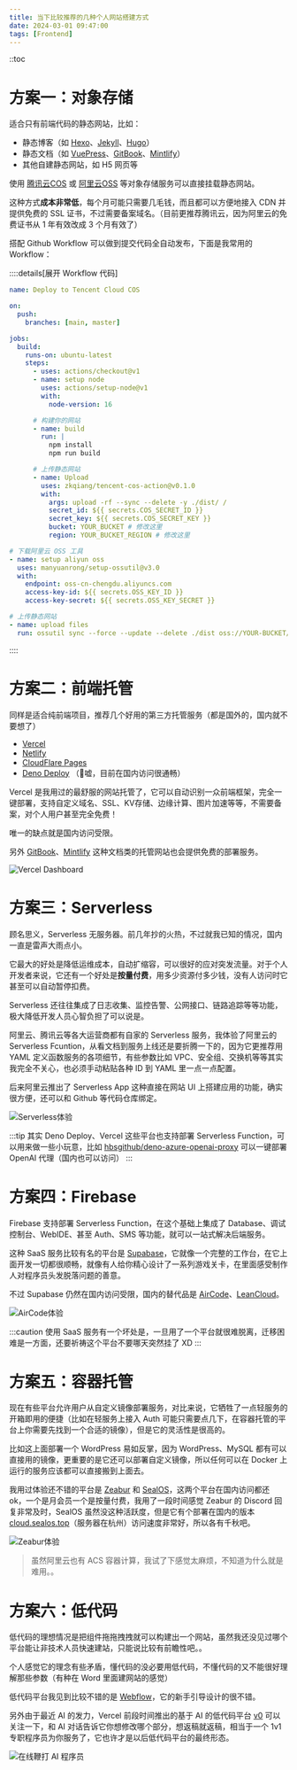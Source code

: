 ```yaml
---
title: 当下比较推荐的几种个人网站搭建方式
date: 2024-03-01 09:47:00
tags: [Frontend]
---
```


::toc

# 方案一：对象存储

适合只有前端代码的静态网站，比如：

- 静态博客（如 [Hexo](https://hexo.io)、[Jekyll](https://jekyllrb.com)、[Hugo](https://gohugo.io)）
- 静态文档（如 [VuePress](https://vuepress.vuejs.org)、[GitBook](https://www.gitbook.com)、[Mintlify](https://mintlify.com)）
- 其他自建静态网站，如 H5 网页等

使用 [腾讯云COS](https://cloud.tencent.com/product/cos) 或 [阿里云OSS](https://www.aliyun.com/product/oss) 等对象存储服务可以直接挂载静态网站。

这种方式**成本非常低**，每个月可能只需要几毛钱，而且都可以方便地接入 CDN 并提供免费的 SSL 证书，不过需要备案域名。（目前更推荐腾讯云，因为阿里云的免费证书从 1 年有效改成 3 个月有效了）

搭配 Github Workflow 可以做到提交代码全自动发布，下面是我常用的 Workflow：

::::details[展开 Workflow 代码]

```yaml title="deploy-cos.yaml"
name: Deploy to Tencent Cloud COS

on:
  push:
    branches: [main, master]

jobs:
  build:
    runs-on: ubuntu-latest
    steps:
      - uses: actions/checkout@v1
      - name: setup node
        uses: actions/setup-node@v1
        with:
          node-version: 16

      # 构建你的网站
      - name: build
        run: |
          npm install
          npm run build

      # 上传静态网站
      - name: Upload
        uses: zkqiang/tencent-cos-action@v0.1.0
        with:
          args: upload -rf --sync --delete -y ./dist/ /
          secret_id: ${{ secrets.COS_SECRET_ID }}
          secret_key: ${{ secrets.COS_SECRET_KEY }}
          bucket: YOUR_BUCKET # 修改这里
          region: YOUR_BUCKET_REGION # 修改这里
```

```yaml title="deploy-oss.yaml"
# 下载阿里云 OSS 工具
- name: setup aliyun oss
  uses: manyuanrong/setup-ossutil@v3.0
  with:
    endpoint: oss-cn-chengdu.aliyuncs.com
    access-key-id: ${{ secrets.OSS_KEY_ID }}
    access-key-secret: ${{ secrets.OSS_KEY_SECRET }}

# 上传静态网站
- name: upload files
  run: ossutil sync --force --update --delete ./dist oss://YOUR-BUCKET/ # 修改这里
```

::::

# 方案二：前端托管

同样是适合纯前端项目，推荐几个好用的第三方托管服务（都是国外的，国内就不要想了）

- [Vercel](https://vercel.com)
- [Netlify](https://www.netlify.com/)
- [CloudFlare Pages](https://www.cloudflare.com/)
- [Deno Deploy](https://deno.com/deploy) （🤫嘘，目前在国内访问很通畅）

Vercel 是我用过的最舒服的网站托管了，它可以自动识别一众前端框架，完全一键部署，支持自定义域名、SSL、KV存储、边缘计算、图片加速等等，不需要备案，对个人用户甚至完全免费！

唯一的缺点就是国内访问受限。

另外 [GitBook](https://www.gitbook.com)、[Mintlify](https://mintlify.com) 这种文档类的托管网站也会提供免费的部署服务。

![Vercel Dashboard](@assets/how-to-build-website-2024/image-1.png)

# 方案三：Serverless

顾名思义，Serverless 无服务器。前几年抄的火热，不过就我已知的情况，国内一直是雷声大雨点小。

它最大的好处是降低运维成本，自动扩缩容，可以很好的应对突发流量。对于个人开发者来说，它还有一个好处是**按量付费**，用多少资源付多少钱，没有人访问时它甚至可以自动暂停扣费。

Serverless 还往往集成了日志收集、监控告警、公网接口、链路追踪等等功能，极大降低开发人员心智负担了可以说是。

阿里云、腾讯云等各大运营商都有自家的 Serverless 服务，我体验了阿里云的 Serverless Fcuntion，从看文档到服务上线还是要折腾一下的，因为它更推荐用 YAML 定义函数服务的各项细节，有些参数比如 VPC、安全组、交换机等等其实我完全不关心，也必须手动粘贴各种 ID 到 YAML 里一点一点配置。

后来阿里云推出了 Serverless App 这种直接在网站 UI 上搭建应用的功能，确实很方便，还可以和 Github 等代码仓库绑定。

![Serverless体验](@assets/how-to-build-website-2024/image-2.png)

:::tip
其实 Deno Deploy、Vercel 这些平台也支持部署 Serverless Function，可以用来做一些小玩意，比如 [hbsgithub/deno-azure-openai-proxy](https://github.com/hbsgithub/deno-azure-openai-proxy) 可以一键部署 OpenAI 代理（国内也可以访问）
:::

# 方案四：Firebase

Firebase 支持部署 Serverless Function，在这个基础上集成了 Database、调试控制台、WebIDE、甚至 Auth、SMS 等功能，就可以一站式解决后端服务。

这种 SaaS 服务比较有名的平台是 [Supabase](https://supabase.com/)，它就像一个完整的工作台，在它上面开发一切都很顺畅，就像有人给你精心设计了一系列游戏关卡，在里面感受制作人对程序员头发脱落问题的善意。

不过 Supabase 仍然在国内访问受限，国内的替代品是 [AirCode](https://aircode.io)、[LeanCloud](https://www.leancloud.cn/)。

![AirCode体验](@assets/how-to-build-website-2024/image-3.png)

:::caution
使用 SaaS 服务有一个坏处是，一旦用了一个平台就很难脱离，迁移困难是一方面，还要祈祷这个平台不要哪天突然挂了 XD
:::

# 方案五：容器托管

现在有些平台允许用户从自定义镜像部署服务，对比来说，它牺牲了一点轻服务的开箱即用的便捷（比如在轻服务上接入 Auth 可能只需要点几下，在容器托管的平台上你需要先找到一个合适的镜像），但是它的灵活性是很高的。

比如这上面部署一个 WordPress 易如反掌，因为 WordPress、MySQL 都有可以直接用的镜像，更重要的是它还可以部署自定义镜像，所以任何可以在 Docker 上运行的服务应该都可以直接搬到上面去。

我用过体验还不错的平台是 [Zeabur](https://zeabur.com/) 和 [SealOS](https://sealos.io)，这两个平台在国内访问都还 ok，一个是月会员一个是按量付费，我用了一段时间感觉 Zeabur 的 Discord 回复非常及时，SealOS 虽然没这种活跃度，但是它有个部署在国内的版本 [cloud.sealos.top](https://cloud.sealos.top)（服务器在杭州）访问速度非常好，所以各有千秋吧。

![Zeabur体验](@assets/how-to-build-website-2024/image-4.png)

> 虽然阿里云也有 ACS 容器计算，我试了下感觉太麻烦，不知道为什么就是难用。。

# 方案六：低代码

低代码的理想情况是把组件拖拖拽拽就可以构建出一个网站，虽然我还没见过哪个平台能让非技术人员快速建站，只能说比较有前瞻性吧。。

个人感觉它的理念有些矛盾，懂代码的没必要用低代码，不懂代码的又不能很好理解那些参数（有种在 Word 里面建网站的感觉）

低代码平台我见到比较不错的是 [Webflow](https://webflow.com)，它的新手引导设计的很不错。

另外由于最近 AI 的发力，Vercel 前段时间推出的基于 AI 的低代码平台 [v0](https://v0.dev/) 可以关注一下，和 AI 对话告诉它你想修改哪个部分，想返稿就返稿，相当于一个 1v1 专职程序员为你服务了，它也许才是以后低代码平台的最终形态。

![在线鞭打 AI 程序员](@assets/how-to-build-website-2024/image.png)
